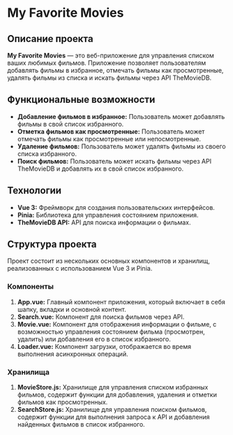 # My Favorite Movies

## Описание проекта
**My Favorite Movies** — это веб-приложение для управления списком ваших любимых фильмов. Приложение позволяет пользователям добавлять фильмы в избранное, отмечать фильмы как просмотренные, удалять фильмы из списка и искать фильмы через API TheMovieDB.

## Функциональные возможности
- **Добавление фильмов в избранное:** Пользователь может добавлять фильмы в свой список избранного.
- **Отметка фильмов как просмотренные:** Пользователь может отмечать фильмы как просмотренные или непосмотренные.
- **Удаление фильмов:** Пользователь может удалять фильмы из своего списка избранного.
- **Поиск фильмов:** Пользователь может искать фильмы через API TheMovieDB и добавлять их в свой список избранного.

## Технологии
- **Vue 3:** Фреймворк для создания пользовательских интерфейсов.
- **Pinia:** Библиотека для управления состоянием приложения.
- **TheMovieDB API:** API для поиска информации о фильмах.

## Структура проекта
Проект состоит из нескольких основных компонентов и хранилищ, реализованных с использованием Vue 3 и Pinia.

### Компоненты
1. **App.vue:** Главный компонент приложения, который включает в себя шапку, вкладки и основной контент.
2. **Search.vue:** Компонент для поиска фильмов через API.
3. **Movie.vue:** Компонент для отображения информации о фильме, с возможностью управления состоянием фильма (просмотрен, удалить) или добавления его в список избранного.
4. **Loader.vue:** Компонент загрузки, отображается во время выполнения асинхронных операций.

### Хранилища
1. **MovieStore.js:** Хранилище для управления списком избранных фильмов, содержит функции для добавления, удаления и отметки фильмов как просмотренных.
2. **SearchStore.js:** Хранилище для управления поиском фильмов, содержит функции для выполнения запроса к API и добавления найденных фильмов в список избранного.
